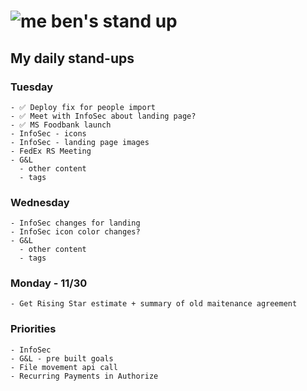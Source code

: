 # ![me](https://avatars2.githubusercontent.com/u/5232044?s=50&v=4) ben's stand up

## My daily stand-ups

### Tuesday

    - ✅ Deploy fix for people import
    - ✅ Meet with InfoSec about landing page?
    - ✅ MS Foodbank launch
    - InfoSec - icons
    - InfoSec - landing page images
    - FedEx RS Meeting
    - G&L 
      - other content
      - tags

### Wednesday
    
    - InfoSec changes for landing
    - InfoSec icon color changes?
    - G&L 
      - other content
      - tags
    
### Monday - 11/30

    - Get Rising Star estimate + summary of old maitenance agreement
    
### Priorities 
   
    - InfoSec
    - G&L - pre built goals
    - File movement api call
    - Recurring Payments in Authorize
